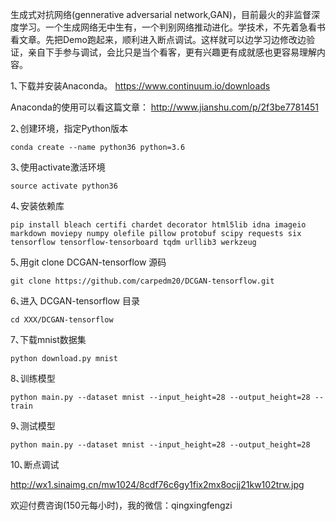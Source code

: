 生成式对抗网络(gennerative adversarial network,GAN)，目前最火的非监督深度学习。一个生成网络无中生有，一个判别网络推动进化。学技术，不先着急看书看文章。先把Demo跑起来，顺利进入断点调试。这样就可以边学习边修改边验证，亲自下手参与调试，会比只是当个看客，更有兴趣更有成就感也更容易理解内容。

1､下载并安装Anaconda。
https://www.continuum.io/downloads

Anaconda的使用可以看这篇文章：
http://www.jianshu.com/p/2f3be7781451

2､创建环境，指定Python版本

    conda create --name python36 python=3.6

3､使用activate激活环境

    source activate python36

4､安装依赖库

    pip install bleach certifi chardet decorator html5lib idna imageio markdown moviepy numpy olefile pillow protobuf scipy requests six tensorflow tensorflow-tensorboard tqdm urllib3 werkzeug

5､用git clone DCGAN-tensorflow 源码

    git clone https://github.com/carpedm20/DCGAN-tensorflow.git

6､进入 DCGAN-tensorflow 目录

    cd XXX/DCGAN-tensorflow

7､下载mnist数据集

    python download.py mnist

8､训练模型

    python main.py --dataset mnist --input_height=28 --output_height=28 --train

9､测试模型

    python main.py --dataset mnist --input_height=28 --output_height=28

10､断点调试

http://wx1.sinaimg.cn/mw1024/8cdf76c6gy1fix2mx8ocjj21kw102trw.jpg

欢迎付费咨询(150元每小时)，我的微信：qingxingfengzi
